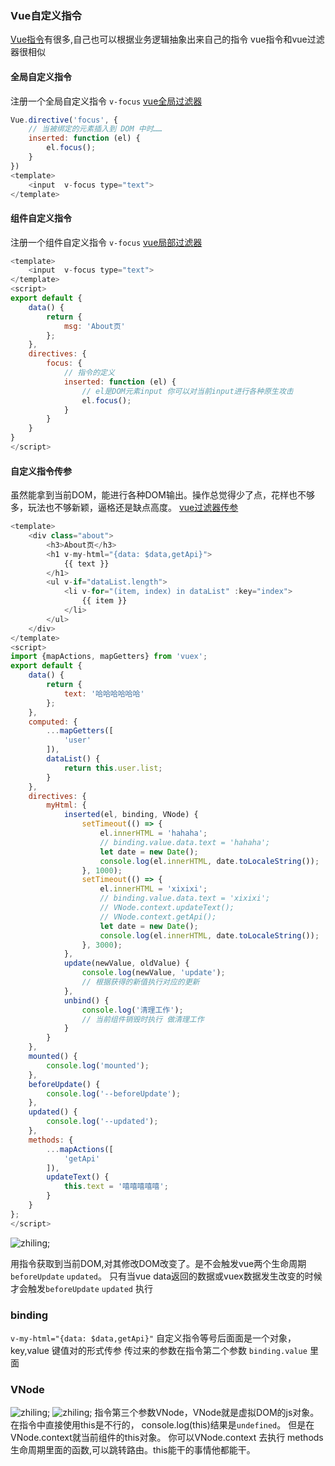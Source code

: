 <!--
title: vue自定义指令,
categories: 技术,
path: /articleDetail,
comments: true,
date: 2019-06-09 13:52:01,
tags: ,
keywords: ,
photos: vue,
description: 
-->

### Vue自定义指令
<a href='https://www.fudaqiang.com/Vue指令.html' target='brank'>Vue指令</a>有很多,自己也可以根据业务逻辑抽象出来自己的指令
vue指令和vue过滤器很相似

#### 全局自定义指令

注册一个全局自定义指令 `v-focus`
<a href='https://www.fudaqiang.com/vue-filter自定义过滤器.html#一、全局过滤器' target='brank'>vue全局过滤器</a>

```js
Vue.directive('focus', {
    // 当被绑定的元素插入到 DOM 中时……
    inserted: function (el) {
        el.focus();
    }
})
<template>
    <input  v-focus type="text">
</template>
```

#### 组件自定义指令

注册一个组件自定义指令 `v-focus`
<a href='https://www.fudaqiang.com/vue-filter自定义过滤器.html#二、组件过滤器' target='brank'>vue局部过滤器</a>

```js
<template>
    <input  v-focus type="text">
</template>
<script>
export default {
    data() {
        return {
            msg: 'About页'
        };
    },
    directives: {
        focus: {
            // 指令的定义
            inserted: function (el) {
                // el是DOM元素input 你可以对当前input进行各种原生攻击
                el.focus();
            }
        }
    }
}
</script>
```
#### 自定义指令传参

虽然能拿到当前DOM，能进行各种DOM输出。操作总觉得少了点，花样也不够多，玩法也不够新颖，逼格还是缺点高度。
<a href='https://www.fudaqiang.com/vue-filter自定义过滤器.html#二、组件过滤器' target='brank'>vue过滤器传参</a>

```js
<template>
    <div class="about">
        <h3>About页</h3>
        <h1 v-my-html="{data: $data,getApi}">
            {{ text }}
        </h1>
        <ul v-if="dataList.length">
            <li v-for="(item, index) in dataList" :key="index">
                {{ item }}
            </li>
        </ul>
    </div>
</template>
<script>
import {mapActions, mapGetters} from 'vuex';
export default {
    data() {
        return {
            text: '哈哈哈哈哈哈'
        };
    },
    computed: {
        ...mapGetters([
            'user'
        ]),
        dataList() {
            return this.user.list;
        }
    },
    directives: {
        myHtml: {
            inserted(el, binding, VNode) {
                setTimeout(() => {
                    el.innerHTML = 'hahaha';
                    // binding.value.data.text = 'hahaha';
                    let date = new Date();
                    console.log(el.innerHTML, date.toLocaleString());
                }, 1000);
                setTimeout(() => {
                    el.innerHTML = 'xixixi';
                    // binding.value.data.text = 'xixixi';
                    // VNode.context.updateText(); 
                    // VNode.context.getApi();
                    let date = new Date();
                    console.log(el.innerHTML, date.toLocaleString());      
                }, 3000);
            },
            update(newValue, oldValue) {
                console.log(newValue, 'update');
                // 根据获得的新值执行对应的更新
            },
            unbind() {
                console.log('清理工作');
                // 当前组件销毁时执行 做清理工作
            }
        }
    },
    mounted() {
        console.log('mounted');
    },
    beforeUpdate() {
        console.log('--beforeUpdate');
    },
    updated() {
        console.log('--updated');
    },
    methods: {
        ...mapActions([
            'getApi'
        ]),
        updateText() {
            this.text = '嘻嘻嘻嘻嘻';
        }
    }
};
</script>
```
![zhiling](https://cdn.jsdelivr.net/gh/qiang520184/cdn@1.4.4/images/vue/zhiling.png);

用指令获取到当前DOM,对其修改DOM改变了。是不会触发vue两个生命周期`beforeUpdate` `updated`。
只有当vue data返回的数据或vuex数据发生改变的时候才会触发`beforeUpdate` `updated` 执行

### binding

`v-my-html="{data: $data,getApi}"` 自定义指令等号后面面是一个对象，key,value 键值对的形式传参
传过来的参数在指令第二个参数 `binding.value` 里面

### VNode
![zhiling](https://cdn.jsdelivr.net/gh/qiang520184/cdn@1.4.4/images/vue/VNodeContext.png);
![zhiling](https://cdn.jsdelivr.net/gh/qiang520184/cdn@1.4.4/images/vue/VNode.png);
指令第三个参数VNode，VNode就是虚拟DOM的js对象。 在指令中直接使用this是不行的， console.log(this)结果是`undefined`。 但是在VNode.context就当前组件的this对象。
你可以VNode.context 去执行 methods生命周期里面的函数,可以跳转路由。this能干的事情他都能干。

